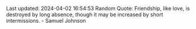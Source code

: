Last updated: 2024-04-02 16:54:53
Random Quote: Friendship, like love, is destroyed by long absence, though it may be increased by short intermissions. - Samuel Johnson